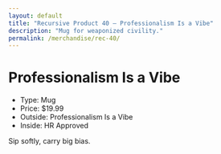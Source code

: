 ```yaml
---
layout: default
title: "Recursive Product 40 — Professionalism Is a Vibe"
description: "Mug for weaponized civility."
permalink: /merchandise/rec-40/
---
```


# Professionalism Is a Vibe

- Type: Mug
- Price: $19.99
- Outside: Professionalism Is a Vibe
- Inside: HR Approved

Sip softly, carry big bias.
